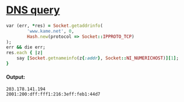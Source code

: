 [1]: http://rosettacode.org/wiki/DNS_query

# [DNS query][1]

```ruby
var (err, *res) = Socket.getaddrinfo(
        'www.kame.net', 0,
        Hash.new(protocol => Socket::IPPROTO_TCP)
);
err && die err;
res.each { |z|
    say [Socket.getnameinfo(z{:addr}, Socket::NI_NUMERICHOST)][1];
}
```

#### Output:
```
203.178.141.194
2001:200:dff:fff1:216:3eff:feb1:44d7
```